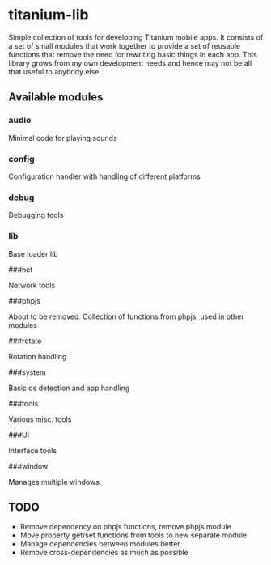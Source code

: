 # titanium-lib

Simple collection of tools for developing Titanium mobile apps. It consists of
a set of small modules that work together to provide a set of reusable
functions that remove the need for rewriting basic things in each app. This
library grows from my own development needs and hence may not be all that
useful to anybody else.

## Available modules

### audio

Minimal code for playing sounds

### config

Configuration handler with handling of different platforms

### debug

Debugging tools

### lib

Base loader lib

###net

Network tools

###phpjs

About to be removed. Collection of functions from phpjs, used in other modules

###rotate

Rotation handling

###system

Basic os detection and app handling

###tools

Various misc. tools

###UI

Interface tools

###window

Manages multiple windows.

## TODO

- Remove dependency on phpjs functions, remove phpjs module
- Move property get/set functions from tools to new separate module
- Manage dependencies between modules better
- Remove cross-dependencies as much as possible
